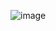 ![image](https://user-images.githubusercontent.com/75219332/174292358-3d005168-014d-4255-8fba-7ca097f0d60f.png)

